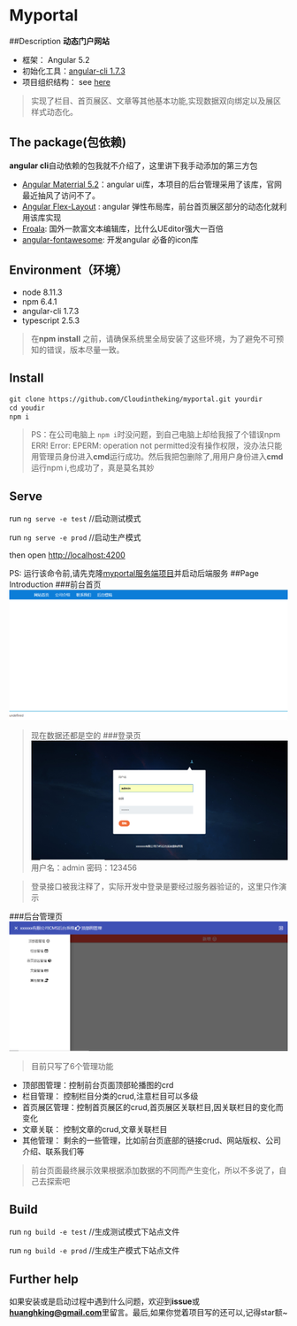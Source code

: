 # Myportal
##Description
**动态门户网站**
- 框架： Angular 5.2
- 初始化工具：[angular-cli 1.7.3](https://github.com/angular/angular-cli)
- 项目组织结构： see [here](https://www.processon.com/view/link/5b84a4b7e4b075b9fe2a2380)

>实现了栏目、首页展区、文章等其他基本功能,实现数据双向绑定以及展区样式动态化。


## The package(包依赖)
**angular cli**自动依赖的包我就不介绍了，这里讲下我手动添加的第三方包
- [Angular Materrial 5.2](https://material.angular.io/)：angular ui库，本项目的后台管理采用了该库，官网最近抽风了访问不了。
- [Angular Flex-Layout](https://github.com/angular/flex-layout) : angular 弹性布局库，前台首页展区部分的动态化就利用该库实现
- [Froala](https://www.froala.com/wysiwyg-editor): 国外一款富文本编辑库，比什么UEditor强大一百倍
- [angular-fontawesome](https://github.com/FortAwesome/angular-fontawesome): 开发angular 必备的icon库

## Environment（环境）
- node 8.11.3
- npm 6.4.1
- angular-cli 1.7.3
- typescript 2.5.3
>在**npm install** 之前，请确保系统里全局安装了这些环境，为了避免不可预知的错误，版本尽量一致。
## Install
````
git clone https://github.com/Cloudintheking/myportal.git yourdir
cd youdir
npm i
````
>PS：在公司电脑上 `npm i`时没问题，到自己电脑上却给我报了个错误npm ERR! Error: EPERM: operation not permitted没有操作权限，没办法只能用管理员身份进入**cmd**运行成功。然后我把包删除了,用用户身份进入**cmd**运行npm i,也成功了，真是莫名其妙

## Serve
run  `ng serve -e test` //启动测试模式

run  `ng serve -e prod` //启动生产模式

then open [http://localhost:4200](http://localhost:4200)

PS: 运行该命令前,请先克隆[myportal服务端项目](https://github.com/Cloudintheking/myportal_server)并启动后端服务
##Page Introduction
###前台首页
![](./readMe/front.png)
>现在数据还都是空的
###登录页
![](./readMe/login.png)
>用户名：admin 密码：123456

>登录接口被我注释了，实际开发中登录是要经过服务器验证的，这里只作演示

###后台管理页
![](./readMe/back.png)
>目前只写了6个管理功能
- 顶部图管理：控制前台页面顶部轮播图的crd
- 栏目管理： 控制栏目分类的crud,注意栏目可以多级
- 首页展区管理：控制首页展区的crud,首页展区关联栏目,因关联栏目的变化而变化
- 文章关联： 控制文章的crud,文章关联栏目
- 其他管理： 剩余的一些管理，比如前台页底部的链接crud、网站版权、公司介绍、联系我们等
>前台页面最终展示效果根据添加数据的不同而产生变化，所以不多说了，自己去探索吧
## Build

run `ng build -e test` //生成测试模式下站点文件

run `ng build -e prod` //生成生产模式下站点文件

## Further help
如果安装或是启动过程中遇到什么问题，欢迎到**issue**或**huanghking@gmail.com**里留言。最后,如果你觉着项目写的还可以,记得star额~
